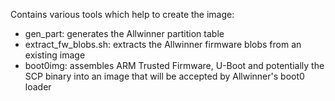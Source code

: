 Contains various tools which help to create the image:

* gen_part: generates the Allwinner partition table
* extract_fw_blobs.sh: extracts the Allwinner firmware blobs from an existing image
* boot0img: assembles ARM Trusted Firmware, U-Boot and potentially the SCP binary into an image that will be accepted by Allwinner's boot0 loader
